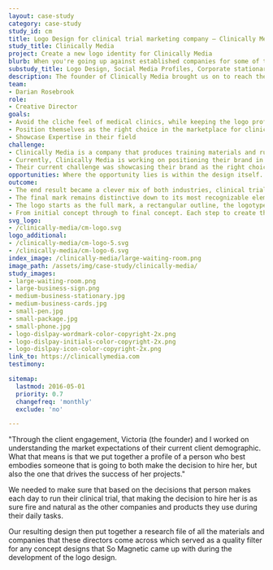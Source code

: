 ```yaml
---
layout: case-study
category: case-study
study_id: cm
title: Logo Design for clinical trial marketing company — Clinically Media
study_title: Clinically Media
project: Create a new logo identity for Clinically Media
blurb: When you're going up against established companies for some of the biggest clients with really high stakes, you need to be confident and relevant, yet you need to stand out enough to get noticed. We wanted to focus on showcasing Clinically Media’s brand as the right choice to Medical directors or VPs of clinical operations. Their services provide a very thought out and data focused approach to clinical trial recruiting campaigns for smaller biotech's and startups who are making a difference in the world.
substudy_title: Logo Design, Social Media Profiles, Corporate stationary, Framework and Wayfinding
description: The founder of Clinically Media brought us on to reach their goal of repositioning themselves as the right choice within their market.
team:
- Darian Rosebrook
role:
- Creative Director
goals:
- Avoid the cliche feel of medical clinics, while keeping the logo professional and within reach of the industry
- Position themselves as the right choice in the marketplace for clinical research trials
- Showcase Expertise in their field
challenge:
- Clinically Media is a company that produces training materials and run recruitment campaigns for clinical research trials.
- Currently, Clinically Media is working on positioning their brand in order to be running alongside their competition rather than behind it.
- Their current challenge was showcasing their brand as the right choice to Medical directors or VPs of clinical operations who deal with federal regulations, vast marketplace competition, and medical related information and products most of the day.
opportunities: Where the opportunity lies is within the design itself. We need something that both blended in, but drew enough attention from the mainstream design aesthetic that fills most of the intended market's intake of information. We sought out to fulfill that need for something different, but within the space.
outcome:
- The end result became a clever mix of both industries, clinical trials and marketing with small hidden elements tying the initals back into the icons. This design has been vetted up against those of the industry leaders and allows the logo to remain a prominent choice within the industry, along with tying their expertise within the familiar ecosystem of rivaling brands.
- The final mark remains distinctive down to its most recognizable elements. With consideration to various mediums that the logo design will be applied to, as the display size reduces in size, the detail of the logo reduces until the most distinctive parts remain.
- The logo starts as the full mark, a rectangular outline, the logotype 'Clinically Media', and the bar graph remain as the full lockup. The secondary mark of the outine, the initial 'C' and the bar graph, all down to the outer line and bar graph which doubles as the initials 'C' and 'M'.
- From initial concept through to final concept. Each step to create the line-work, the bar graph 'M', and  the choice of typeface blend both the familiarity of the clinical trial market to appealing to their need for data driven results when hiring companies to facilitate their recruitment campaigns.
svg_logo:
- /clinically-media/cm-logo.svg
logo_additional:
- /clinically-media/cm-logo-5.svg
- /clinically-media/cm-logo-6.svg
index_image: /clinically-media/large-waiting-room.png
image_path: /assets/img/case-study/clinically-media/
study_images:
- large-waiting-room.png
- large-business-sign.png
- medium-business-stationary.jpg
- medium-business-cards.jpg
- small-pen.jpg
- small-package.jpg
- small-phone.jpg
- logo-dislpay-wordmark-color-copyright-2x.png
- logo-dislpay-initials-color-copyright-2x.png
- logo-dislpay-icon-color-copyright-2x.png
link_to: https://clinicallymedia.com
testimony:

sitemap:
  lastmod: 2016-05-01
  priority: 0.7
  changefreq: 'monthly'
  exclude: 'no'

---
```

"Through the client engagement, Victoria (the founder) and I worked on understanding the market expectations of their current client demographic. What that means is that we put together a profile of a person who best embodies someone that is going to both make the decision to hire her, but also the one that drives the success of her projects."

We needed to make sure that based on the decisions that person makes each day to run their clinical trial, that making the decision to hire her is as sure fire and natural as the other companies and products they use during their daily tasks.

Our resulting design then put together a research file of all the materials and companies that these directors come across which served as a quality filter for any concept designs that So Magnetic came up with during the development of the logo design.

